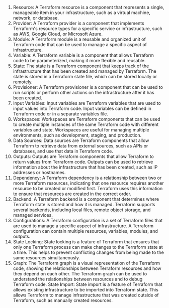 1. Resource: A Terraform resource is a component that represents a single, manageable item in your infrastructure, such as a virtual machine, network, or database.
2. Provider: A Terraform provider is a component that implements Terraform's resource types for a specific service or infrastructure, such as AWS, Google Cloud, or Microsoft Azure.
3. Module: A Terraform module is a reusable and organized unit of Terraform code that can be used to manage a specific aspect of infrastructure.
4. Variable: A Terraform variable is a component that allows Terraform code to be parameterized, making it more flexible and reusable.
5. State: The state is a Terraform component that keeps track of the infrastructure that has been created and managed by Terraform. The state is stored in a Terraform state file, which can be stored locally or remotely.
6. Provisioner: A Terraform provisioner is a component that can be used to run scripts or perform other actions on the infrastructure after it has been created.
7. Input Variables: Input variables are Terraform variables that are used to input values into Terraform code. Input variables can be defined in Terraform code or in a separate variables file.
8. Workspaces: Workspaces are Terraform components that can be used to create multiple instances of the same Terraform code with different variables and state. Workspaces are useful for managing multiple environments, such as development, staging, and production.
9. Data Sources: Data sources are Terraform components that allow Terraform to retrieve data from external sources, such as APIs or databases, and use that data in Terraform code.
10. Outputs: Outputs are Terraform components that allow Terraform to return values from Terraform code. Outputs can be used to retrieve information about the infrastructure that has been created, such as IP addresses or hostnames.
11. Dependency: A Terraform dependency is a relationship between two or more Terraform resources, indicating that one resource requires another resource to be created or modified first. Terraform uses this information to ensure that resources are created in the correct order.
12. Backend: A Terraform backend is a component that determines where Terraform state is stored and how it is managed. Terraform supports several backends, including local files, remote object storage, and managed services.
13. Configurations: A Terraform configuration is a set of Terraform files that are used to manage a specific aspect of infrastructure. A Terraform configuration can contain multiple resources, variables, modules, and outputs.
14. State Locking: State locking is a feature of Terraform that ensures that only one Terraform process can make changes to the Terraform state at a time. This helps to prevent conflicting changes from being made to the same resources simultaneously.
15. Graph: The Terraform graph is a visual representation of the Terraform code, showing the relationships between Terraform resources and how they depend on each other. The Terraform graph can be used to understand the relationships between resources and to debug Terraform code.
State Import: State import is a feature of Terraform that allows existing infrastructure to be imported into Terraform state. This allows Terraform to manage infrastructure that was created outside of Terraform, such as manually created resources.